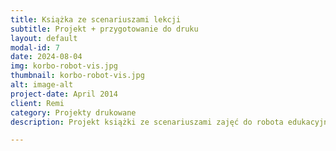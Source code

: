 ```yaml
---
title: Książka ze scenariuszami lekcji
subtitle: Projekt + przygotowanie do druku
layout: default
modal-id: 7
date: 2024-08-04
img: korbo-robot-vis.jpg
thumbnail: korbo-robot-vis.jpg
alt: image-alt
project-date: April 2014
client: Remi
category: Projekty drukowane
description: Projekt książki ze scenariuszami zajęć do robota edukacyjnego. Przygotowanie projektu oraz pliku do druku.

---
```

